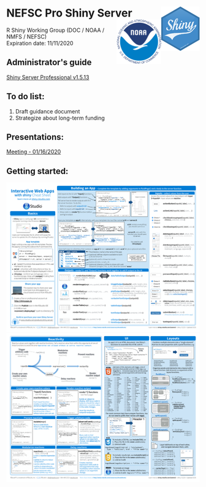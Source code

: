 # NEFSC Pro Shiny Server<img src="images/shiny.png" align="right" height="116" /><img src="images/noaa.png" align="right" height="116" />
R Shiny Working Group (DOC / NOAA / NMFS / NEFSC)\
Expiration date: 11/11/2020

## Administrator's guide
[Shiny Server Professional v1.5.13](https://docs.rstudio.com/shiny-server/)

## To do list:
1. Draft guidance document
2. Strategize about long-term funding

## Presentations:
[Meeting - 01/16/2020](https://github.com/PSB-Turtle/NEFSC-Pro-Shiny-Server/blob/master/presentations/NEFSC_Pro_Shiny_Server_Presentation.pdf)

## Getting started:
![](images/shiny-cheatsheet-1.png)
![](images/shiny-cheatsheet-2.png)
